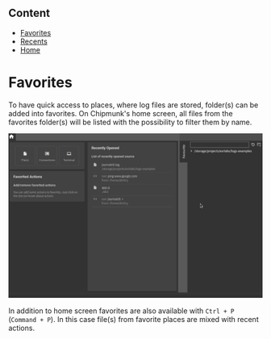## Content
- [Favorites](./favorites.md)
- [Recents](./recents.md)
- [Home](../features.md)

# Favorites

To have quick access to places, where log files are stored, folder(s) can be added into favorites. On Chipmunk's home screen, all files from the favorites folder(s) will be listed with the possibility to filter them by name.

![Favorites](./recent_actions_favorities.gif)

In addition to home screen favorites are also available with `Ctrl + P` (`Command + P`). In this case file(s) from favorite places are mixed with recent actions.